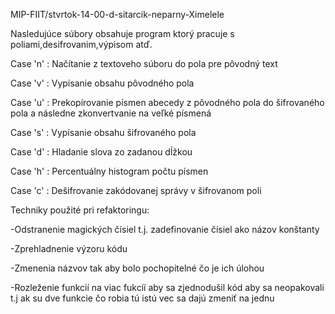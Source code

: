 MIP-FIIT/stvrtok-14-00-d-sitarcik-neparny-Ximelele

Nasledujúce súbory obsahuje program ktorý pracuje s poliami,desifrovanim,výpisom atď.


Case 'n' : Načítanie z textoveho súboru do pola pre pôvodný text

Case 'v' : Vypísanie obsahu pôvodného pola

Case 'u' : Prekopírovanie písmen abecedy z pôvodného pola do šifrovaného pola a následne zkonvertvanie na veľké písmená

Case 's' : Vypísanie obsahu šifrovaného pola

Case 'd' : Hladanie slova zo zadanou dĺžkou

Case 'h' : Percentuálny histogram počtu písmen 

Case 'c' : Dešifrovanie zakódovanej správy v šifrovanom poli


Techniky použité pri refaktoringu:

-Odstranenie magických čísiel t.j. zadefinovanie čísiel ako názov konštanty

-Zprehladnenie výzoru kódu

-Zmenenia názvov tak aby bolo pochopitelné čo je ich úlohou

-Rozleženie funkcií na viac fukcíí aby sa zjednodušil kód aby sa neopakovali t.j ak su dve funkcie čo robia tú istú vec sa dajú zmeniť na jednu


 